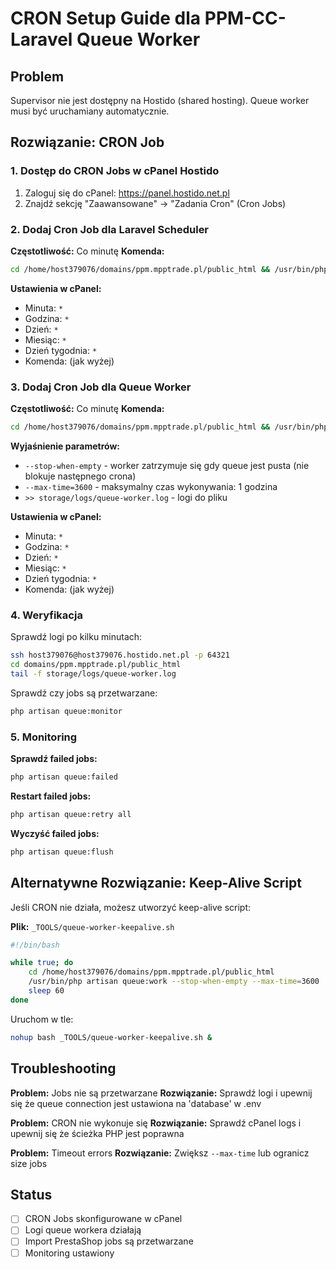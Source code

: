# CRON Setup Guide dla PPM-CC-Laravel Queue Worker

## Problem
Supervisor nie jest dostępny na Hostido (shared hosting). Queue worker musi być uruchamiany automatycznie.

## Rozwiązanie: CRON Job

### 1. Dostęp do CRON Jobs w cPanel Hostido

1. Zaloguj się do cPanel: https://panel.hostido.net.pl
2. Znajdź sekcję "Zaawansowane" → "Zadania Cron" (Cron Jobs)

### 2. Dodaj Cron Job dla Laravel Scheduler

**Częstotliwość:** Co minutę
**Komenda:**
```bash
cd /home/host379076/domains/ppm.mpptrade.pl/public_html && /usr/bin/php artisan schedule:run >> /dev/null 2>&1
```

**Ustawienia w cPanel:**
- Minuta: `*`
- Godzina: `*`
- Dzień: `*`
- Miesiąc: `*`
- Dzień tygodnia: `*`
- Komenda: (jak wyżej)

### 3. Dodaj Cron Job dla Queue Worker

**Częstotliwość:** Co minutę
**Komenda:**
```bash
cd /home/host379076/domains/ppm.mpptrade.pl/public_html && /usr/bin/php artisan queue:work --stop-when-empty --max-time=3600 >> storage/logs/queue-worker.log 2>&1
```

**Wyjaśnienie parametrów:**
- `--stop-when-empty` - worker zatrzymuje się gdy queue jest pusta (nie blokuje następnego crona)
- `--max-time=3600` - maksymalny czas wykonywania: 1 godzina
- `>> storage/logs/queue-worker.log` - logi do pliku

**Ustawienia w cPanel:**
- Minuta: `*`
- Godzina: `*`
- Dzień: `*`
- Miesiąc: `*`
- Dzień tygodnia: `*`
- Komenda: (jak wyżej)

### 4. Weryfikacja

Sprawdź logi po kilku minutach:
```bash
ssh host379076@host379076.hostido.net.pl -p 64321
cd domains/ppm.mpptrade.pl/public_html
tail -f storage/logs/queue-worker.log
```

Sprawdź czy jobs są przetwarzane:
```bash
php artisan queue:monitor
```

### 5. Monitoring

**Sprawdź failed jobs:**
```bash
php artisan queue:failed
```

**Restart failed jobs:**
```bash
php artisan queue:retry all
```

**Wyczyść failed jobs:**
```bash
php artisan queue:flush
```

## Alternatywne Rozwiązanie: Keep-Alive Script

Jeśli CRON nie działa, możesz utworzyć keep-alive script:

**Plik:** `_TOOLS/queue-worker-keepalive.sh`
```bash
#!/bin/bash

while true; do
    cd /home/host379076/domains/ppm.mpptrade.pl/public_html
    /usr/bin/php artisan queue:work --stop-when-empty --max-time=3600
    sleep 60
done
```

Uruchom w tle:
```bash
nohup bash _TOOLS/queue-worker-keepalive.sh &
```

## Troubleshooting

**Problem:** Jobs nie są przetwarzane
**Rozwiązanie:** Sprawdź logi i upewnij się że queue connection jest ustawiona na 'database' w .env

**Problem:** CRON nie wykonuje się
**Rozwiązanie:** Sprawdź cPanel logs i upewnij się że ścieżka PHP jest poprawna

**Problem:** Timeout errors
**Rozwiązanie:** Zwiększ `--max-time` lub ogranicz size jobs

## Status

- [ ] CRON Jobs skonfigurowane w cPanel
- [ ] Logi queue workera działają
- [ ] Import PrestaShop jobs są przetwarzane
- [ ] Monitoring ustawiony
